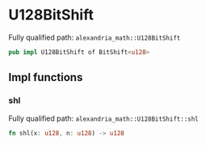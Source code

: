 # U128BitShift

Fully qualified path: `alexandria_math::U128BitShift`

```rust
pub impl U128BitShift of BitShift<u128>
```

## Impl functions

### shl

Fully qualified path: `alexandria_math::U128BitShift::shl`

```rust
fn shl(x: u128, n: u128) -> u128
```


